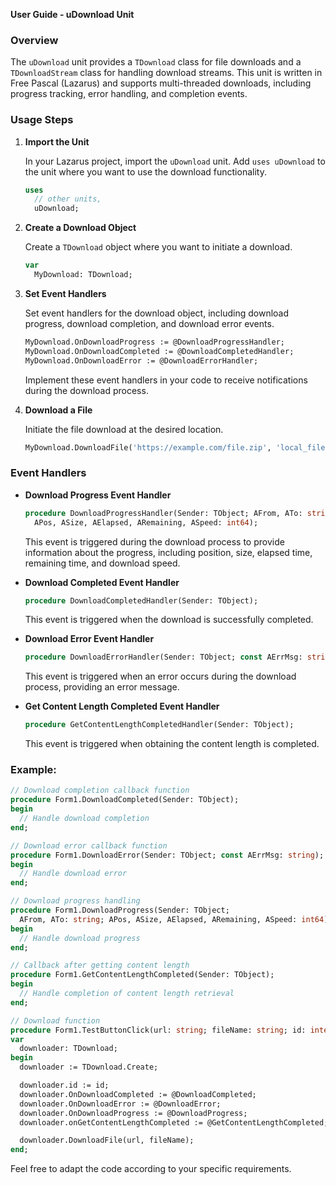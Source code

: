 **User Guide - uDownload Unit**

### Overview

The `uDownload` unit provides a `TDownload` class for file downloads and a `TDownloadStream` class for handling download streams. This unit is written in Free Pascal (Lazarus) and supports multi-threaded downloads, including progress tracking, error handling, and completion events.

### Usage Steps

1. **Import the Unit**

   In your Lazarus project, import the `uDownload` unit. Add `uses uDownload` to the unit where you want to use the download functionality.

   ```pascal
   uses
     // other units,
     uDownload;
   ```

2. **Create a Download Object**

   Create a `TDownload` object where you want to initiate a download.

   ```pascal
   var
     MyDownload: TDownload;
   ```

3. **Set Event Handlers**

   Set event handlers for the download object, including download progress, download completion, and download error events.

   ```pascal
   MyDownload.OnDownloadProgress := @DownloadProgressHandler;
   MyDownload.OnDownloadCompleted := @DownloadCompletedHandler;
   MyDownload.OnDownloadError := @DownloadErrorHandler;
   ```

   Implement these event handlers in your code to receive notifications during the download process.

4. **Download a File**

   Initiate the file download at the desired location.

   ```pascal
   MyDownload.DownloadFile('https://example.com/file.zip', 'local_file.zip');
   ```

### Event Handlers

- **Download Progress Event Handler**

  ```pascal
  procedure DownloadProgressHandler(Sender: TObject; AFrom, ATo: string;
    APos, ASize, AElapsed, ARemaining, ASpeed: int64);
  ```

  This event is triggered during the download process to provide information about the progress, including position, size, elapsed time, remaining time, and download speed.

- **Download Completed Event Handler**

  ```pascal
  procedure DownloadCompletedHandler(Sender: TObject);
  ```

  This event is triggered when the download is successfully completed.

- **Download Error Event Handler**

  ```pascal
  procedure DownloadErrorHandler(Sender: TObject; const AErrMsg: string);
  ```

  This event is triggered when an error occurs during the download process, providing an error message.

- **Get Content Length Completed Event Handler**

  ```pascal
  procedure GetContentLengthCompletedHandler(Sender: TObject);
  ```

  This event is triggered when obtaining the content length is completed.

### Example:

```pascal
// Download completion callback function
procedure Form1.DownloadCompleted(Sender: TObject);
begin
  // Handle download completion
end;

// Download error callback function
procedure Form1.DownloadError(Sender: TObject; const AErrMsg: string);
begin
  // Handle download error
end;

// Download progress handling
procedure Form1.DownloadProgress(Sender: TObject;
  AFrom, ATo: string; APos, ASize, AElapsed, ARemaining, ASpeed: int64);
begin
  // Handle download progress
end;

// Callback after getting content length
procedure Form1.GetContentLengthCompleted(Sender: TObject);
begin
  // Handle completion of content length retrieval
end;

// Download function
procedure Form1.TestButtonClick(url: string; fileName: string; id: integer);
var
  downloader: TDownload;
begin
  downloader := TDownload.Create;

  downloader.id := id;
  downloader.OnDownloadCompleted := @DownloadCompleted;
  downloader.OnDownloadError := @DownloadError;
  downloader.OnDownloadProgress := @DownloadProgress;
  downloader.onGetContentLengthCompleted := @GetContentLengthCompleted;

  downloader.DownloadFile(url, fileName);
end;
```

Feel free to adapt the code according to your specific requirements.